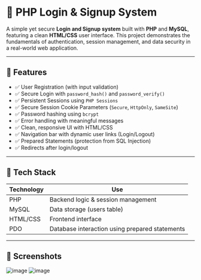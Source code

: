 # 🔐 PHP Login & Signup System

A simple yet secure **Login and Signup system** built with **PHP** and **MySQL**, featuring a clean **HTML/CSS** user interface. This project demonstrates the fundamentals of authentication, session management, and data security in a real-world web application.

---

## 🚀 Features

- ✅ User Registration (with input validation)
- ✅ Secure Login with `password_hash()` and `password_verify()`
- ✅ Persistent Sessions using `PHP Sessions`
- ✅ Secure Session Cookie Parameters (`Secure`, `HttpOnly`, `SameSite`)
- ✅ Password hashing using `bcrypt`
- ✅ Error handling with meaningful messages
- ✅ Clean, responsive UI with HTML/CSS
- ✅ Navigation bar with dynamic user links (Login/Logout)
- ✅ Prepared Statements (protection from SQL Injection)
- ✅ Redirects after login/logout

---

## 📂 Tech Stack

| Technology | Use |
|------------|-----|
| PHP        | Backend logic & session management |
| MySQL      | Data storage (users table) |
| HTML/CSS   | Frontend interface |
| PDO        | Database interaction using prepared statements |

---

## 📸 Screenshots
![image](https://github.com/user-attachments/assets/14481786-5a0c-4ad8-b302-f7ff89884b08)
![image](https://github.com/user-attachments/assets/d11e52c2-2ea3-44c6-85e5-e52c61366dd5)


